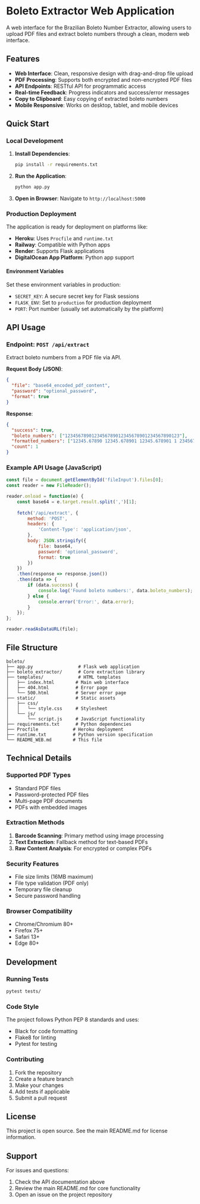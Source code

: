 # Boleto Extractor Web Application

A web interface for the Brazilian Boleto Number Extractor, allowing users to upload PDF files and extract boleto numbers through a clean, modern web interface.

## Features

- **Web Interface**: Clean, responsive design with drag-and-drop file upload
- **PDF Processing**: Supports both encrypted and non-encrypted PDF files
- **API Endpoints**: RESTful API for programmatic access
- **Real-time Feedback**: Progress indicators and success/error messages
- **Copy to Clipboard**: Easy copying of extracted boleto numbers
- **Mobile Responsive**: Works on desktop, tablet, and mobile devices

## Quick Start

### Local Development

1. **Install Dependencies**:
   ```bash
   pip install -r requirements.txt
   ```

2. **Run the Application**:
   ```bash
   python app.py
   ```

3. **Open in Browser**:
   Navigate to `http://localhost:5000`

### Production Deployment

The application is ready for deployment on platforms like:
- **Heroku**: Uses `Procfile` and `runtime.txt`
- **Railway**: Compatible with Python apps
- **Render**: Supports Flask applications
- **DigitalOcean App Platform**: Python app support

#### Environment Variables

Set these environment variables in production:
- `SECRET_KEY`: A secure secret key for Flask sessions
- `FLASK_ENV`: Set to `production` for production deployment
- `PORT`: Port number (usually set automatically by the platform)

## API Usage

### Endpoint: `POST /api/extract`

Extract boleto numbers from a PDF file via API.

**Request Body (JSON)**:
```json
{
  "file": "base64_encoded_pdf_content",
  "password": "optional_password",
  "format": true
}
```

**Response**:
```json
{
  "success": true,
  "boleto_numbers": ["1234567890123456789012345678901234567890123"],
  "formatted_numbers": ["12345.67890 12345.678901 12345.678901 1 234567890123456"],
  "count": 1
}
```

### Example API Usage (JavaScript)

```javascript
const file = document.getElementById('fileInput').files[0];
const reader = new FileReader();

reader.onload = function(e) {
    const base64 = e.target.result.split(',')[1];
    
    fetch('/api/extract', {
        method: 'POST',
        headers: {
            'Content-Type': 'application/json',
        },
        body: JSON.stringify({
            file: base64,
            password: 'optional_password',
            format: true
        })
    })
    .then(response => response.json())
    .then(data => {
        if (data.success) {
            console.log('Found boleto numbers:', data.boleto_numbers);
        } else {
            console.error('Error:', data.error);
        }
    });
};

reader.readAsDataURL(file);
```

## File Structure

```
boleto/
├── app.py                 # Flask web application
├── boleto_extractor/      # Core extraction library
├── templates/             # HTML templates
│   ├── index.html        # Main web interface
│   ├── 404.html          # Error page
│   └── 500.html          # Server error page
├── static/               # Static assets
│   ├── css/
│   │   └── style.css     # Stylesheet
│   └── js/
│       └── script.js     # JavaScript functionality
├── requirements.txt      # Python dependencies
├── Procfile             # Heroku deployment
├── runtime.txt          # Python version specification
└── README_WEB.md        # This file
```

## Technical Details

### Supported PDF Types
- Standard PDF files
- Password-protected PDF files
- Multi-page PDF documents
- PDFs with embedded images

### Extraction Methods
1. **Barcode Scanning**: Primary method using image processing
2. **Text Extraction**: Fallback method for text-based PDFs
3. **Raw Content Analysis**: For encrypted or complex PDFs

### Security Features
- File size limits (16MB maximum)
- File type validation (PDF only)
- Temporary file cleanup
- Secure password handling

### Browser Compatibility
- Chrome/Chromium 80+
- Firefox 75+
- Safari 13+
- Edge 80+

## Development

### Running Tests
```bash
pytest tests/
```

### Code Style
The project follows Python PEP 8 standards and uses:
- Black for code formatting
- Flake8 for linting
- Pytest for testing

### Contributing
1. Fork the repository
2. Create a feature branch
3. Make your changes
4. Add tests if applicable
5. Submit a pull request

## License

This project is open source. See the main README.md for license information.

## Support

For issues and questions:
1. Check the API documentation above
2. Review the main README.md for core functionality
3. Open an issue on the project repository

